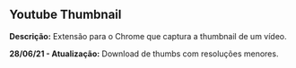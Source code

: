 ## Youtube Thumbnail

__Descrição:__ Extensão para o Chrome que captura a thumbnail de um vídeo.

__28/06/21 - Atualização:__ Download de thumbs com resoluções menores.
